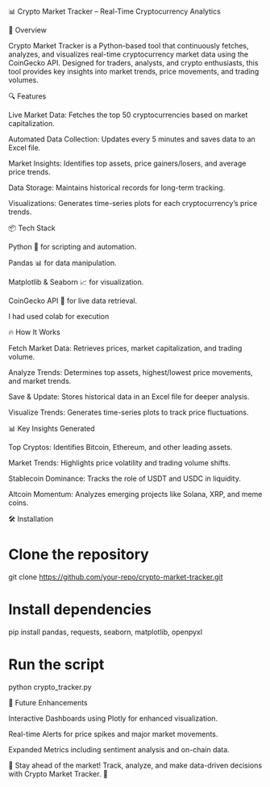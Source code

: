 📊 Crypto Market Tracker – Real-Time Cryptocurrency Analytics

🚀 Overview

Crypto Market Tracker is a Python-based tool that continuously fetches, analyzes, and visualizes real-time cryptocurrency market data using the CoinGecko API. Designed for traders, analysts, and crypto enthusiasts, this tool provides key insights into market trends, price movements, and trading volumes.

🔍 Features

Live Market Data: Fetches the top 50 cryptocurrencies based on market capitalization.

Automated Data Collection: Updates every 5 minutes and saves data to an Excel file.

Market Insights: Identifies top assets, price gainers/losers, and average price trends.

Data Storage: Maintains historical records for long-term tracking.

Visualizations: Generates time-series plots for each cryptocurrency’s price trends.

📦 Tech Stack

Python 🐍 for scripting and automation.

Pandas 📊 for data manipulation.

Matplotlib & Seaborn 📈 for visualization.

CoinGecko API 🔗 for live data retrieval.

I had used colab for execution

🔥 How It Works

Fetch Market Data: Retrieves prices, market capitalization, and trading volume.

Analyze Trends: Determines top assets, highest/lowest price movements, and market trends.

Save & Update: Stores historical data in an Excel file for deeper analysis.

Visualize Trends: Generates time-series plots to track price fluctuations.

📊 Key Insights Generated

Top Cryptos: Identifies Bitcoin, Ethereum, and other leading assets.

Market Trends: Highlights price volatility and trading volume shifts.

Stablecoin Dominance: Tracks the role of USDT and USDC in liquidity.

Altcoin Momentum: Analyzes emerging projects like Solana, XRP, and meme coins.

🛠 Installation

# Clone the repository  
git clone https://github.com/your-repo/crypto-market-tracker.git  

# Install dependencies  
pip install pandas, requests, seaborn, matplotlib, openpyxl  

# Run the script  
python crypto_tracker.py  

🎯 Future Enhancements

Interactive Dashboards using Plotly for enhanced visualization.

Real-time Alerts for price spikes and major market movements.

Expanded Metrics including sentiment analysis and on-chain data.

📌 Stay ahead of the market! Track, analyze, and make data-driven decisions with Crypto Market Tracker. 🚀
